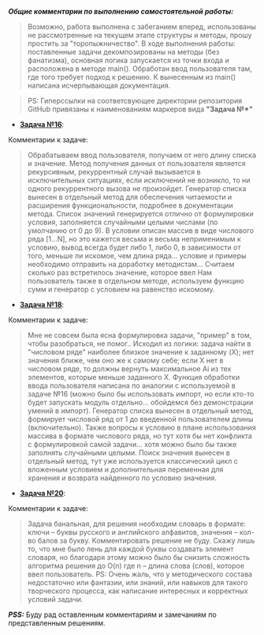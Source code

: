 ***Общие комментарии по выполнению самостоятельной работы:***
> Возможно, работа выполнена с забеганием вперед, использованы не рассмотренные на текущем этапе структуры и методы, прошу простить за "торопыжничество". В ходе выполнения работы: поставленные задачи декомпозированы на методы (без фанатизма), основная логика запускается из точки входа и расположена в методе main(). Обработан ввод пользователя там, где того требует подход к решению. К вынесенным из main() написана исчерпывающая документация.

> PS: Гиперссылки на соответсвующее директории репозитория GitHub привязаны к наименованиям маркеров вида **"Задача №*"**

- [**Задача №16**](https://github.com/AllIWantIsNotAvailable/GeekBrains_IntroductionToPython/blob/main/seminars/Sem03_ListsAndDicts/HomeWork/Task16.py):

Комментарии к задаче:
> Обрабатываем ввод пользователя, получаем от него длину списка и значение. Метод получения данных от пользователя является рекурсивным, рекуррентный случай вызывается в исключительных ситуациях, если исключений не возникло, то ни одного рекуррентного вызова не произойдет.
> Генератор списка вынесен в отдельный метод для обеспечения читаемости и расширения функциональности, подробнее в документации метода. Список значений генерируется отлично от формулировки условия, заполняется случайными целыми числами (по умолчанию от 0 до 9). В условии описан массив в виде числового ряда [1...N], но это кажется весьма и весьма неприменимым к условию, вывод всегда будет либо 1, либо 0, в зависимости от того, меньше ли искомое, чем длина ряда... условие и примеры необходимо отправить на доработку методистам...
> Считаем сколько раз встретилось значение, которое ввел Нам пользователь также в отдельном методе, используем функцию сумм и генератор с условием на равенство искомому.

- [**Задача №18**](https://github.com/AllIWantIsNotAvailable/GeekBrains_IntroductionToPython/blob/main/seminars/Sem03_ListsAndDicts/HomeWork/Task18.py):

Комментарии к задаче:
> Мне не совсем была ясна формулировка задачи, "пример" в том, чтобы разобраться, не помог.. Исходил из логики: задача найти в "числовом ряде" наиболее близкое значение к заданному (X); нет значения ближе, чем оно же к самому себе; если X нет в числовом ряде, то должны вернуть максимальное Ai из тех элементов, которые меньше заданного X.
> Функция обработки ввода пользователя написана по аналогии с используемой в задаче №16 (можно было бы использовать импорт, но если кто-то будет запускать модуль отдельно... обойдемся без демонстрации умений в импорт).
> Генератор списка вынесен в отдельный метод, формирует числовой ряд от 1 до введенной пользователем длины (включительно). Также вопросы к условию в плане использования массива в формате числового ряда, но тут хотя бы нет конфликта с формулировкой самой задачи... хотя можно было бы также заполнять случайными целыми.
> Поиск значения вынесен в отдельный метод, тут уже используется классический цикл с вложенным условием и дополнительная переменная для хранения и возврата найденного по условию значения.

- [**Задача №20**](https://github.com/AllIWantIsNotAvailable/GeekBrains_IntroductionToPython/blob/main/seminars/Sem03_ListsAndDicts/HomeWork/Task20.py):

Комментарии к задаче:
> Задача банальная, для решения необходим словарь в формате: ключи – буквы русского и английского алфавитов, значения – кол-во балов за букву.
> Комментировать решение не буду. Скажу лишь то, что мне было лень для каждой буквы создавать элемент словаря, но благодаря этому можно было бы снизить сложность алгоритма решения до O(n) где n – длина слова (слов), которое ввел пользователь.
> PS: Очень жаль, что у методического состава недостаточно или фантазии, или знаний, или навыков для такого творческого процесса, как написание интересных и корректных условий задачи.

***PSS:*** Буду рад оставленным комментариям и замечаниям по представленным решениям.